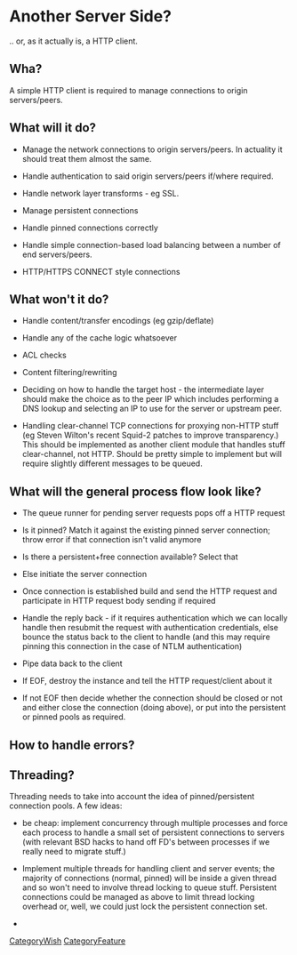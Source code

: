 # Another Server Side?

.. or, as it actually is, a HTTP client.

## Wha?

A simple HTTP client is required to manage connections to origin
servers/peers.

## What will it do?

  - Manage the network connections to origin servers/peers. In actuality
    it should treat them almost the same.

  - Handle authentication to said origin servers/peers if/where
    required.

  - Handle network layer transforms - eg SSL.

  - Manage persistent connections

  - Handle pinned connections correctly

  - Handle simple connection-based load balancing between a number of
    end servers/peers.

  - HTTP/HTTPS CONNECT style connections

## What won't it do?

  - Handle content/transfer encodings (eg gzip/deflate)

  - Handle any of the cache logic whatsoever

  - ACL checks

  - Content filtering/rewriting

  - Deciding on how to handle the target host - the intermediate layer
    should make the choice as to the peer IP which includes performing a
    DNS lookup and selecting an IP to use for the server or upstream
    peer.

  - Handling clear-channel TCP connections for proxying non-HTTP stuff
    (eg Steven Wilton's recent Squid-2 patches to improve transparency.)
    This should be implemented as another client module that handles
    stuff clear-channel, not HTTP. Should be pretty simple to implement
    but will require slightly different messages to be queued.

## What will the general process flow look like?

  - The queue runner for pending server requests pops off a HTTP request

  - Is it pinned? Match it against the existing pinned server
    connection; throw error if that connection isn't valid anymore

  - Is there a persistent+free connection available? Select that

  - Else initiate the server connection

  - Once connection is established build and send the HTTP request and
    participate in HTTP request body sending if required

  - Handle the reply back - if it requires authentication which we can
    locally handle then resubmit the request with authentication
    credentials, else bounce the status back to the client to handle
    (and this may require pinning this connection in the case of NTLM
    authentication)

  - Pipe data back to the client

  - If EOF, destroy the instance and tell the HTTP request/client about
    it

  - If not EOF then decide whether the connection should be closed or
    not and either close the connection (doing above), or put into the
    persistent or pinned pools as required.

## How to handle errors?

## Threading?

Threading needs to take into account the idea of pinned/persistent
connection pools. A few ideas:

  - be cheap: implement concurrency through multiple processes and force
    each process to handle a small set of persistent connections to
    servers (with relevant BSD hacks to hand off FD's between processes
    if we really need to migrate stuff.)

  - Implement multiple threads for handling client and server events;
    the majority of connections (normal, pinned) will be inside a given
    thread and so won't need to involve thread locking to queue stuff.
    Persistent connections could be managed as above to limit thread
    locking overhead or, well, we could just lock the persistent
    connection set.

  - 
[CategoryWish](https://wiki.squid-cache.org/action/show/NewServerSide/CategoryWish#)
[CategoryFeature](https://wiki.squid-cache.org/action/show/NewServerSide/CategoryFeature#)
